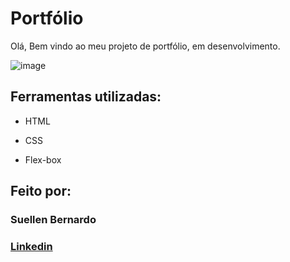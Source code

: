 # Portfólio 
Olá, Bem vindo ao meu projeto de portfólio, em desenvolvimento.

![image](https://user-images.githubusercontent.com/77756047/21130452-220fedf0-f91b-490f-8a65-a60ce860bc5c.png)

## Ferramentas utilizadas:

* HTML

* CSS

* Flex-box

## Feito por:

### Suellen Bernardo

### [Linkedin]([URL](https://br.linkedin.com/in/suellen-bernardo-10b04a1p1))
